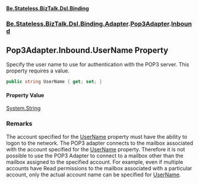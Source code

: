 #### [Be.Stateless.BizTalk.Dsl.Binding](README.md 'README')
### [Be.Stateless.BizTalk.Dsl.Binding.Adapter](Be.Stateless.BizTalk.Dsl.Binding.Adapter.md 'Be.Stateless.BizTalk.Dsl.Binding.Adapter').[Pop3Adapter](Pop3Adapter.md 'Be.Stateless.BizTalk.Dsl.Binding.Adapter.Pop3Adapter').[Inbound](Pop3Adapter.Inbound.md 'Be.Stateless.BizTalk.Dsl.Binding.Adapter.Pop3Adapter.Inbound')

## Pop3Adapter.Inbound.UserName Property

Specify the user name to use for authentication with the POP3 server. This property requires a value.

```csharp
public string UserName { get; set; }
```

#### Property Value
[System.String](https://docs.microsoft.com/en-us/dotnet/api/System.String 'System.String')

### Remarks
The account specified for the [UserName](Pop3Adapter.Inbound.UserName.md 'Be.Stateless.BizTalk.Dsl.Binding.Adapter.Pop3Adapter.Inbound.UserName') property must have the ability to logon to the network. The
POP3 adapter connects to the mailbox associated with the account specified for the [UserName](Pop3Adapter.Inbound.UserName.md 'Be.Stateless.BizTalk.Dsl.Binding.Adapter.Pop3Adapter.Inbound.UserName')
property. Therefore it is not possible to use the POP3 Adapter to connect to a mailbox other than the mailbox
assigned to the specified account. For example, even if multiple accounts have Read permissions to the mailbox
associated with a particular account, only the actual account name can be specified for [UserName](Pop3Adapter.Inbound.UserName.md 'Be.Stateless.BizTalk.Dsl.Binding.Adapter.Pop3Adapter.Inbound.UserName').